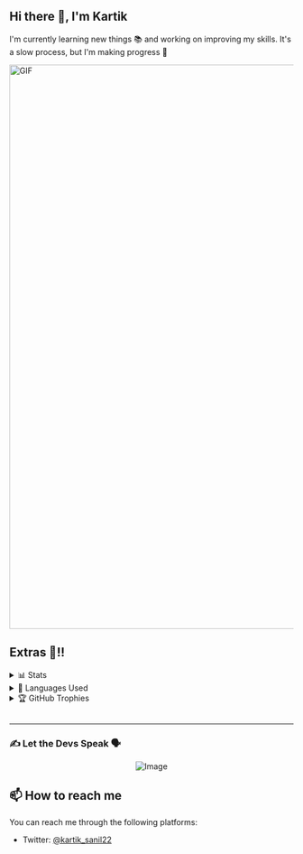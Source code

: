 ## Hi there 👋, I'm Kartik

I'm currently learning new things 📚 and working on improving my skills. It's a slow process, but I'm making progress 🚀

<img align="center" alt="GIF" width="1000" src="https://cdn.myportfolio.com/2fcfcb103788251450a8304378dffded/a62c047f-8369-493c-ab14-71ef51bebc55_rw_1200.gif?h=e8c7ce55b326319eaca316cc1e74518f"/>

<br>

## Extras 🍿!!

<details close>
<summary>📊 Stats</summary>
<br>

[![Anurag's GitHub stats-Dark](https://github-readme-stats.vercel.app/api?username=Xenderador&show_icons=true&theme=algolia#gh-dark-mode-only)](https://github.com/Xenderador/github-readme-stats#gh-dark-mode-only)
[![Anurag's GitHub stats-Light](https://github-readme-stats.vercel.app/api?username=Xenderador&show_icons=true&theme=nightowl#gh-light-mode-only)](https://github.com/Xenderador/github-readme-stats#gh-light-mode-only)
</details>

<details close>
<summary>📜 Languages Used</summary>
<br>

![Top Langs](https://github-readme-stats.vercel.app/api/top-langs/?username=Xenderador&theme=buefy&langs_count=12)
</details>

<details close>
<summary>🏆 GitHub Trophies</summary>
<br>

![](https://github-profile-trophy.vercel.app/?username=Xenderador&theme=tokyonight&no-frame=false&no-bg=true&margin-w=4)
</details>

<br/>

---

### ✍️ Let the Devs Speak 🗣️

<div style="text-align:center;">
  <img src="https://quotes-github-readme.vercel.app/api?type=horizontal&theme=tokyonight" alt="Image" style="max-width: 100%; height: auto;">
</div>

## 📫 How to reach me

You can reach me through the following platforms:

- Twitter: [@kartik\_sanil22](https://twitter.com/kartik_sanil22)
